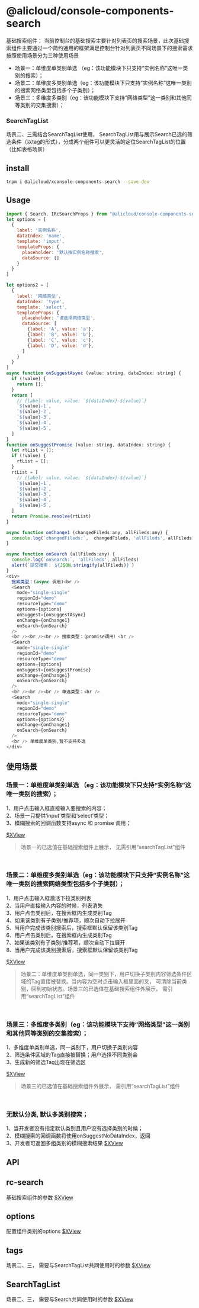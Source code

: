 # @alicloud/console-components-search

基础搜索组件： 当前控制台的基础搜索主要针对列表页的搜索场景，此次基础搜索组件主要通过一个简约通用的框架满足控制台针对列表页不同场景下的搜索需求
按照使用场景分为三种使用场景
- 场景一：单维度单类别单选 （eg：该功能模块下只支持“实例名称”这唯一类别的搜索）；
- 场景二：单维度多类别单选（eg：该功能模块下只支持“实例名称”这唯一类别的搜索网络类型包括多个子类别）；
- 场景三：多维度多类别（eg：该功能模块下支持“网络类型”这一类别和其他同等类别的交集搜索）；

### SearchTagList
场景二、三需结合SearchTagList使用， SearchTagList用与展示Search已选的筛选条件（以tag的形式），分成两个组件可以更灵活的定位SearchTagList的位置（比如表格场景）

## install 

```bash
tnpm i @alicloud/xconsole-components-search --save-dev
```

## Usage

```js
import { Search, IRcSearchProps } from "@alicloud/console-components-search";
let options = [
  {
    label: '实例名称',
    dataIndex: 'name',
    template: 'input',
    templateProps: {
      placeholder: '默认按实例名称搜索',
      dataSource: []
    }
  }
]

let options2 = [
  {
    label: '网络类型',
    dataIndex: 'type',
    template: 'select',
    templateProps: {
      placeholder: '请选择网络类型',
      dataSource: [
        {label: 'A', value: 'a'},
        {label: 'B', value: 'b'},
        {label: 'C', value: 'c'},
        {label: 'D', value: 'd'},
      ]
    }
  }
]
async function onSuggestAsync (value: string, dataIndex: string) {
  if (!value) {
    return [];
  }
  return [
    // {label: value, value: `${dataIndex}-${value}`}
    `${value}-1`,
    `${value}-2`,
    `${value}-3`,
    `${value}-4`,
    `${value}-5`,
  ]
}
function onSuggestPromise (value: string, dataIndex: string) {
  let rtList = [];
  if (!value) {
    rtList = [];
  }
  rtList = [
    // {label: value, value: `${dataIndex}-${value}`}
    `${value}-1`,
    `${value}-2`,
    `${value}-3`,
    `${value}-4`,
    `${value}-5`,
  ]
  return Promise.resolve(rtList)
}

async function onChange1 (changedFileds:any, allFileds:any) {
  console.log(`changedFileds:`,  changedFileds, 'allFileds', allFileds)
}

async function onSearch (allFileds:any) {
  console.log(`onSearch:`, 'allFileds', allFileds)
  alert(`提交搜索： ${JSON.stringify(allFileds)}`)
}
<div>
  搜索类型：(async 调用)<br />
  <Search
    mode="single-single"
    regionId="demo"
    resourceType="demo"
    options={options}
    onSuggest={onSuggestAsync}
    onChange={onChange1}
    onSearch={onSearch} 
  />
  <br /><br /><br /> 搜索类型：（promise调用）<br />
  <Search
    mode="single-single"
    regionId="demo"
    resourceType="demo"
    options={options}
    onSuggest={onSuggestPromise}
    onChange={onChange1}
    onSearch={onSearch} 
  />
  <br /><br /><br /> 单选类型：<br />
  <Search
    mode="single-single"
    regionId="demo"
    resourceType="demo"
    options={options2}
    onChange={onChange1}
    onSearch={onSearch}
  />
  <br /> 单维度单类别,暂不支持多选
</div>

```

## 使用场景

### 场景一：单维度单类别单选 （eg：该功能模块下只支持“实例名称”这唯一类别的搜索）；

1、用户点击输入框直接输入要搜索的内容；<br>
2、场景一只提供‘input’类型和‘select’类型；<br>
3、模糊搜索的回调函数支持async 和 promise 调用；<br>

[$XView](http://localhost:3333/?entryKey=demo1&consoleOSId=console-fe-test-rc-search-doc)

> 场景一的已选值在基础搜索组件上展示， 无需引用“searchTagList”组件
<br>

### 场景二：单维度多类别单选（eg：该功能模块下只支持“实例名称”这唯一类别的搜索网络类型包括多个子类别）；

1、用户点击输入框激活下拉类别列表<br>
2、当用户直接输入内容的时候，列表消失<br>
3、用户点击类别后，在搜索框内生成类别Tag<br>
4、如果该类别有子类别/推荐项，顺次自动下拉展开<br>
5、当用户完成该类别搜索后，搜索框默认保留该类别Tag<br>
6、用户点击类别后，在搜索框内生成类别Tag<br>
7、如果该类别有子类别/推荐项，顺次自动下拉展开<br>
8、当用户完成该类别搜索后，搜索框默认保留该类别Tag<br>

[$XView](http://localhost:3333/?entryKey=demo2&consoleOSId=console-fe-test-rc-search-doc)

> 场景二：单维度单类别单选，同一类别下，用户切换子类别内容筛选条件区域的Tag直接被替换。当内容为空时点击输入框里面的叉， 可清除当前类别，回到初始状态。场景三的已选值在基础搜索组件外展示， 需引用“searchTagList”组件

<br>

### 场景三：多维度多类别（eg：该功能模块下支持“网络类型”这一类别和其他同等类别的交集搜索）；

1、多维度单类别单选，同一类别下，用户切换子类别内容<br>
2、筛选条件区域的Tag直接被替换；用户选择不同类别会<br>
3、生成新的筛选Tag出现在筛选区<br>

[$XView](http://localhost:3333/?entryKey=demo3&consoleOSId=console-fe-test-rc-search-doc)

> 场景三的已选值在基础搜索组件外展示， 需引用“searchTagList”组件

<br>

### 无默认分类, 默认多类别搜索；

1、当开发者没有指定默认类别且用户没有选择类别的时候；<br>
2、模糊搜索的回调函数将使用onSuggestNoDataIndex，返回<br>
3、开发者可返回多组类别的模糊搜索结果
[$XView](http://localhost:3333/?entryKey=demo4&consoleOSId=console-fe-test-rc-search-doc)


## API

## rc-search

基础搜索组件的参数
[$XView](http://localhost:3333/?entryKey=types%2FIRcSearchProps&consoleOSId=console-fe-test-rc-search-doc)

## options

配置组件类别的options
[$XView](http://localhost:3333/?entryKey=types%2FIRcSearchOptions&consoleOSId=console-fe-test-rc-search-doc)

## tags

场景二、三， 需要与SearchTagList共同使用时的参数
[$XView](http://localhost:3333/?entryKey=types%2FIRcSearchTagItemProps&consoleOSId=console-fe-test-rc-search-doc)

## SearchTagList

场景二、三， 需要与Search共同使用时的参数
[$XView](http://localhost:3333/?entryKey=types%2FIRcSearchTagListProps&consoleOSId=console-fe-test-rc-search-doc)

